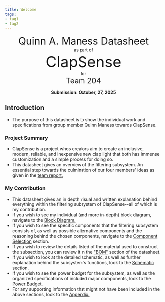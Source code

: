 ```yaml
---
title: Welcome
tags:
- tag1
- tag2
---
```

<center>
<font size= "6"> Quinn A. Maness Datasheet</font><br>
as part of<br>
<font size= "8"> ClapSense</font><br>
for<br>
<font size= "5"> Team 204 </font><br>

**Submission: October, 27, 2025**
</center>

## Introduction

* The purpose of this datasheet is to show the individual work and specifications from group member Quinn Maness towards ClapSense.

### Project Summary

* ClapSense is a project whos creators aim to create an inclusive, modern, reliable, and inexpensive new clap light that both has immense customization and a simple process for doing so.
* This datasheet gives an overview of the filtering subsystem. An essential step towards the culmination of our four members' ideas as given in the [team report.](https://asu-egr304-2025-f-204.github.io/)


### My Contribution

* This datasheet gives an in depth visual and written explanation behind everything within the filtering subsystem of ClapSense--all of which is my contribution.
* If you wish to see my individual (and more in-depth) block diagram, navigate to the [Block Diagram.](https://qmaness-hue.github.io/01-Block-Diagram/Block-Diagram/)
* If you wish to see the specific components that the filtering subsystem consists of, as well as possible alternative components and the reasoning behind the chosen components, navigate to the [Component Selection](https://qmaness-hue.github.io/02-Component-Selection/Component-Selection/) section.
* If you wish to review the details listed of the material used to construct the subsection, you can review it in the ["BOM"](https://qmaness-hue.github.io/03-BOM/BOM/) section of the datasheet.
* If you wish to look at the detailed schematic, as well as further explanation behind the subsystem's functions, look to the [Schematic](https://qmaness-hue.github.io/04-Schematic/schematic/) section.
* If you wish to see the power budget for the subsystem, as well as the organized specifications of included major components, look to the [Power Budget.](https://qmaness-hue.github.io/05-Power-Budget/Power-Budget/)
* For any supporting information that might not have been included in the above sections, look to the [Appendix.](https://qmaness-hue.github.io/Appendix/)
